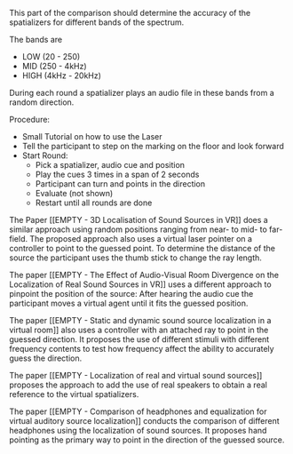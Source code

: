 This part of the comparison should determine the accuracy of the spatializers for different <span class="purple">bands</span> of the spectrum.

The bands are 
- LOW (20 - 250)
- MID  (250 - 4kHz)
- HIGH (4kHz - 20kHz)

During each round a spatializer plays an audio file in these bands from a random direction.



Procedure:
- Small Tutorial on how to use the Laser
- Tell the participant to step on the marking on the floor and look forward
- Start Round:
	- Pick a spatializer, audio cue and position
	- Play the cues 3 times in a span of 2 seconds
	- Participant can turn and points in the direction
	- Evaluate (not shown)
	- Restart until all rounds are done



The Paper [[EMPTY - 3D Localisation of Sound Sources in VR]] does a similar approach using random positions ranging from near- to mid- to far-field. The proposed approach also uses a virtual laser pointer on a controller to point to the guessed point. To determine the distance of the source the participant uses the thumb stick to change the ray length.

The paper  [[EMPTY - The Effect of Audio-Visual Room Divergence on the Localization of Real Sound Sources in VR]] uses a different approach to pinpoint the position of the source:
After hearing the audio cue the participant moves a virtual agent until it fits the guessed position.

The paper [[EMPTY - Static and dynamic sound source localization in a virtual room]] also uses a controller with an attached ray to point in the guessed direction. It proposes the use of different stimuli with different frequency contents to test how frequency affect the ability to accurately guess the direction.

The paper [[EMPTY - Localization of real and virtual sound sources]] proposes the approach to add the use of real speakers to obtain a real reference to the virtual spatializers.

The paper [[EMPTY - Comparison of headphones and equalization for virtual auditory source localization]] conducts the comparison of different headphones using the localization of sound sources. It proposes hand pointing as the primary way to point in the direction of the guessed source.


